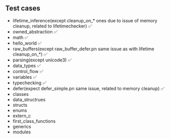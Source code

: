## Test cases

- lifetime_inference(except cleanup_on_* ones due to issue of memory cleanup, related to lifetimechecker) ✅
- owned_abstraction ✅
- math ✅
- hello_world ✅
- raw_buffers(except raw_buffer_defer.pn same issue as with lifetime cleanup_on_*) ✅
- parsing(except unicode3) ✅
- data_types ✅
- control_flow ✅
- variables ✅
- typechecking ✅
- defer(expect defer_simple.pn same issue, related to memory cleanup) ✅
- classes
- data_structrues
- structs
- enums
- extern_c
- first_class_functions
- generics
- modules